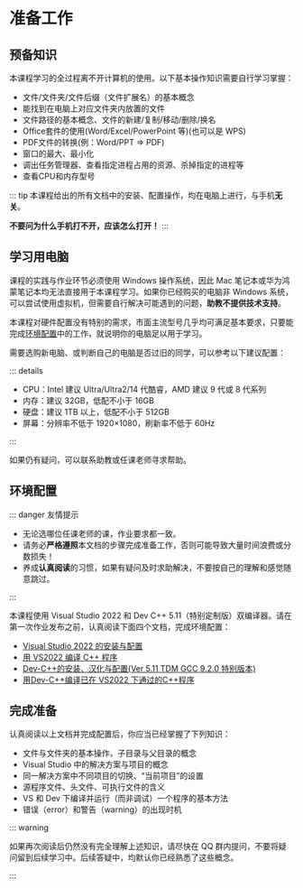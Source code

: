 # 准备工作

## 预备知识

本课程学习的全过程离不开计算机的使用。以下基本操作知识需要自行学习掌握：

+ 文件/文件夹/文件后缀（文件扩展名）的基本概念
+ 能找到在电脑上对应文件夹内放置的文件
+ 文件路径的基本概念、文件的新建/复制/移动/删除/换名
+ Office套件的使用(Word/Excel/PowerPoint 等)(也可以是 WPS)
+ PDF文件的转换(例：Word/PPT => PDF)
+ 窗口的最大、最小化
+ 调出任务管理器、查看指定进程占用的资源、杀掉指定的进程等
+ 查看CPU和内存型号

::: tip
本课程给出的所有文档中的安装、配置操作，均在电脑上进行，与手机**无关**。

**不要问为什么手机打不开，应该怎么打开！**
:::

## 学习用电脑

课程的实践与作业环节必须使用 Windows 操作系统，因此 Mac 笔记本或华为鸿蒙笔记本均无法直接用于本课程学习。如果你已经购买的电脑非 Windows 系统，可以尝试使用虚拟机，但需要自行解决可能遇到的问题，**助教不提供技术支持**。

本课程对硬件配置没有特别的需求，市面主流型号几乎均可满足基本要求，只要能完成[环境配置](#环境配置)中的工作，就说明你的电脑足以用于学习。

需要选购新电脑、或判断自己的电脑是否过旧的同学，可以参考以下建议配置：

::: details

+ CPU：Intel 建议 Ultra/Ultra2/14 代酷睿，AMD 建议 9 代或 8 代系列
+ 内存：建议 32GB，低配不小于 16GB
+ 硬盘：建议 1TB 以上，低配不小于 512GB
+ 屏幕：分辨率不低于 1920×1080，刷新率不低于 60Hz

:::

如果仍有疑问，可以联系助教或任课老师寻求帮助。

## 环境配置

::: danger 友情提示

+ 无论选哪位任课老师的课，作业要求都一致。
+ 请务必**严格遵照**本文档的步骤完成准备工作，否则可能导致大量时间浪费或分数损失！
+ 养成**认真阅读**的习惯，如果有疑问及时求助解决，不要按自己的理解和感觉随意跳过。

:::

本课程使用 Visual Studio 2022 和 Dev C++ 5.11（特别定制版）双编译器。请在第一次作业发布之前，认真阅读下面四个文档，完成环境配置：

+ [Visual Studio 2022 的安装与配置](setup/01/)
+ [用 VS2022 编译 C++ 程序](setup/02/)
+ [Dev-C++的安装、汉化与配置(Ver 5.11 TDM GCC 9.2.0 特别版本)](setup/03/)
+ [用Dev-C++编译已在 VS2022 下通过的C++程序](setup/04/)

## 完成准备

认真阅读以上文档并完成配置后，你应当已经掌握了下列知识：

+ 文件与文件夹的基本操作，子目录与父目录的概念
+ Visual Studio 中的解决方案与项目的概念
+ 同一解决方案中不同项目的切换、“当前项目”的设置
+ 源程序文件、头文件、可执行文件的含义
+ VS 和 Dev 下编译并运行（而非调试）一个程序的基本方法
+ 错误（error）和警告（warning）的出现时机

::: warning

如果再次阅读后仍然没有完全理解上述知识，请尽快在 QQ 群内提问，不要将疑问留到后续学习中。后续答疑中，均默认你已经熟悉了这些概念。

:::
